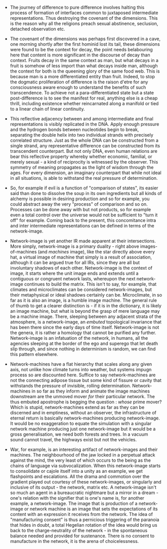 - The journey of difference to pure difference involves halting this process of formation of interfaces common to juxtaposed intermediate representations. Thus destroying the covenant of the dimensions. This is the reason why all the religions preach sexual abstinence, seclusion, detached observation etc.


- The covenant of the dimensions was perhaps first discovered in a cave, one morning shortly after the first hominid lost its tail, these dimensions were found to be the context for decay, the point needs belabouring here that content is more significant in the discourse of decay than context. Fruits decay in the same context as man, but what decays in a fruit is somehow of less import than what decays inside man, although the context for both is the queening glory of the same food web. This is because man is a more differentiated entity than fruit. Indeed, to stop the dogmatic proliferation of difference is the raison d'etre for any consciousness aware enough to understand the benefits of such transcendence. To achieve not a para-differentiated state but a state post-difference is to see the manifest for real, anything else is a cheap thrill, including existence whether reincarnated along a manifold or tied to a linear chain of linear continuity.


- This reflective adjacency between and among intermediate and final representations is visibly replicated in the DNA. Apply enough pressure and the hydrogen bonds between nucleotides begin to break, separating the double helix into two individual strands with precisely correlated structure. Just as the whole DNA can be constructed from a single strand, any representative difference can be constructed from its transcendent counterpart. But not only DNA, even human relations are bear this reflective property whereby whether economic, familial, or merely sexual - a kind of reciprocity is witnessed by the observer. This symmetry of meaning propagates as the light of wisdom through the ages. For every dimension, an imaginary counterpart that while not ideal in all situations, is able to withstand the real pressure of determination.


- So, for example if evil is a function of "comparison of states", its easier said than done to dissolve the soup in its own ingredients but all kinds of alchemy is possible in desiring production and so for example, you could abstract away the very "process" of comparison and so on. Processes can be done away with but not products, so for example even a total control over the universe would not be sufficient to "turn it off" for example. Coming back to the present, this concomitance intra and inter intermediate representations can be defined in terms of the network-image.


- Network-image is yet another IR made apparent at their intersections. More simply, network-image is a primary duality - right above images-of-machines (and _machines_ image), like the star directly above every hat, a virtual image of machine that simply is a result of association, although it can be argued true for all IRs, since they are all but involuntary shadows of each other. Network-image is the context of image, it starts where the unit image ends and extends until a contiguous or congruent network lasts, whereupon the next network-image continues to build the matrix. This isn't to say, for example, that climates and microclimates can be considered network-images, but their metaphysical or ideal shadows certainly can be. Microclimate, in so far as it is also an image, is a humble image machine. The general rule of thumb to get a clearer distinction is - if it is in the dictionary, it is likely an image machine, but what is beyond the grasp of mere language may be a machine image. There, sleeping between any adjacent strata of the atmosphere, is a network-image, an _embuted_ topological invariance that has been there since the early days of time itself. Network-image is not the genera, it is rather a homology that cannot be purified any further. Network-image is an infatuation of the network, in humans, all the agencies sleeping at the border of the ego and superego that let death slip through, and since nothing in determinism is random, we can find this pattern elsewhere.


- Network-machines have a flat hierarchy that scales along any given axis, not unlike how climate turns into weather, but systems impugn process so are discounted here. Suffice to say network-machines are not the connecting adipose tissue but some kind of fissure or cavity that withstands the pressure of invisible, rolling determination. Network-machines in so far as they inform and animate the image machines downstream are the unmoved mover _for_ their particular network. The thus embuted apostrophe is begging the question : _whose_ prime mover? Which is stupid, network-machines extend as far as they can be discerned and in emptiness, without an observer, the infrastructure of eternal return is basically network-machines producing network-image. It would be no exaggeration to equate the simulation with a singular network machine producing just one network-image but it would be a gross generalisation, we need both forests and trees. In a vacuum sound cannot travel, the highways exist but not the vehicles.


- War, for example, is an interesting artifact of network-images and their machines. The neighbourhood of the jaw locked in a perpetual attack against the mind, the very least of which occurs to the being as the chains of language via subvocalization. When this network-image starts to consolidate or cajole itself into a unity as an example, we get flashpoints and escalations. All the drama and commotion over the gradient played out courtesy of these network-images, or singularly and inclusive of its output - the network, matrix etc. A network-image isn't so much an agent in a bureaucratic nightmare but a mirror in a dream - one's relation with the signifier that is one's name is, for another example, a network-image. The image that is production of a network-image or network machine is an image that sets the expectations of its content with an expression it receives from the network. The idea of "manufacturing consent" is thus a pernicious triggering of the paranoia that hides in doubt, a total Hegelian rotation of the idea would bring us back to the charge-neutrality of the network - in the spontaneous balance needed and provided for sustenance. There is no consent to manufacture in the network, it is the arena of choicelessness.



